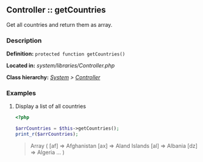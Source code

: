 
Controller :: getCountries
-------------------------------------------

Get all countries and return them as array.


### Description ###

**Definition:** `protected function getCountries()`

**Located in:** *system/libraries/Controller.php*

**Class hierarchy:** *[System](../System.php) > [Controller](../Controller.php)*


### Examples ###

1. Display a list of all countries

	```php
	<?php

	$arrCountries = $this->getCountries();
	print_r($arrCountries);
	```
	> Array ( [af] => Afghanistan [ax] => Aland Islands [al] => Albania [dz] => Algeria ... )
